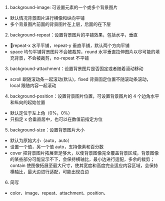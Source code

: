 1. background-image: 可设置元素的一个或多个背景图片

- 默认情况背景图片进行横像和纵向平铺
- 多个背景图片前面的背景图片在上层，后面的在下层

2. background-repeat：设置背景图片的平铺效果，包括水平，垂直

- repeat-x 水平平铺，repeat-y 垂直平铺，默认两个方向平铺
- space 均匀平铺背景图片不会被裁剪，round 水平垂直拉伸图片以尽可能的填充背景，不会被裁剪，no-repeat 不平铺

3. background-attachment：设置背景图片是否固定或者随着滚动移动

- scroll 跟随滚动条一起滚动(默认)，fixed 背景固定位置不随滚动条滚动，local 跟随内容一起滚动

4. background-position：设置背景图片位置，可设置背景图片的 4 个边角水平和纵向的起始位置

- 默认定位于左上角（0%，0%）
- 只指定 x 会垂直居中，也可以在数值前指定方位

5. background-size：设置背景图片大小

- 默认为原始大小（auto，auto）
- 设置一个值，另一个值 auto，支持像素和百分数
- cover 把背景图片拓展至足够大，以使背景图像完全覆盖背景区域，背景图像的某些部分可能显示不下，会保持横轴比，最小边进行适配，多余的裁剪；contain 使图像拓展至最大尺寸，使其宽度和高度完全适应内容区域，会保持横轴比，最大边进行适配，可能出现白边

6. 简写

- color、image、repeat、attachment、position、
